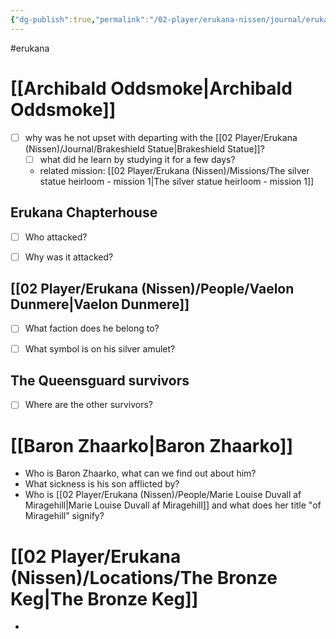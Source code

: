 ```yaml
---
{"dg-publish":true,"permalink":"/02-player/erukana-nissen/journal/erukana-quests-and-questions/"}
---
```


#erukana 

# [[Archibald Oddsmoke\|Archibald Oddsmoke]] 
- [ ] why was he not upset with departing with the [[02 Player/Erukana (Nissen)/Journal/Brakeshield Statue\|Brakeshield Statue]]?
	- [ ] what did he learn by studying it for a few days?
	- related mission: [[02 Player/Erukana (Nissen)/Missions/The silver statue heirloom - mission 1\|The silver statue heirloom - mission 1]] 


## Erukana Chapterhouse
- [ ] Who attacked?
- [ ] Why was it attacked?


## [[02 Player/Erukana (Nissen)/People/Vaelon Dunmere\|Vaelon Dunmere]] 
- [ ] What faction does he belong to?
- [ ] What symbol is on his silver amulet?


## The Queensguard survivors 
- [ ] Where are the other survivors?


# [[Baron Zhaarko\|Baron Zhaarko]] 
- Who is Baron Zhaarko, what can we find out about him?
- What sickness is his son afflicted by?
- Who is [[02 Player/Erukana (Nissen)/People/Marie Louise Duvall af Miragehill\|Marie Louise Duvall af Miragehill]]  and what does her title "of Miragehill" signify?


# [[02 Player/Erukana (Nissen)/Locations/The Bronze Keg\|The Bronze Keg]] 
- 